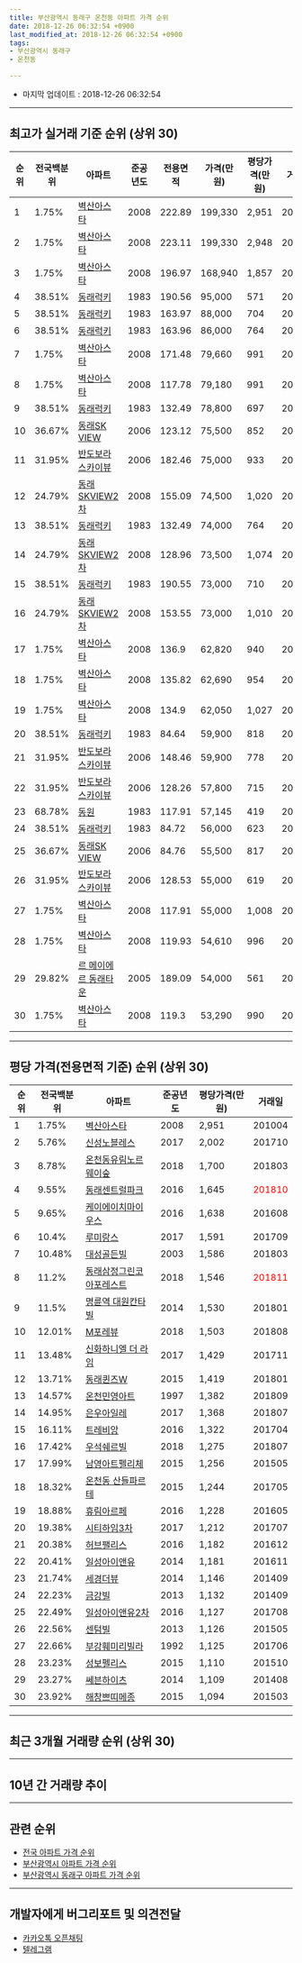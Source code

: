 ```yaml
---
title: 부산광역시 동래구 온천동 아파트 가격 순위
date: 2018-12-26 06:32:54 +0900
last_modified_at: 2018-12-26 06:32:54 +0900
tags:
- 부산광역시 동래구
- 온천동

---
```


* 마지막 업데이트 : 2018-12-26 06:32:54

---

## 최고가 실거래 기준 순위 (상위 30)


|순위|전국백분위|아파트|준공년도|전용면적|가격(만원)|평당가격(만원)|거래일|
|---|---|---|---|---|---|---|---|
|1|1.75%|[벽산아스타](https://search.naver.com/search.naver?query=%EB%B6%80%EC%82%B0%EA%B4%91%EC%97%AD%EC%8B%9C+%EB%8F%99%EB%9E%98%EA%B5%AC+%EC%98%A8%EC%B2%9C%EB%8F%99+%EB%B2%BD%EC%82%B0%EC%95%84%EC%8A%A4%ED%83%80)|2008|222.89|199,330|2,951|201004|
|2|1.75%|[벽산아스타](https://search.naver.com/search.naver?query=%EB%B6%80%EC%82%B0%EA%B4%91%EC%97%AD%EC%8B%9C+%EB%8F%99%EB%9E%98%EA%B5%AC+%EC%98%A8%EC%B2%9C%EB%8F%99+%EB%B2%BD%EC%82%B0%EC%95%84%EC%8A%A4%ED%83%80)|2008|223.11|199,330|2,948|200803|
|3|1.75%|[벽산아스타](https://search.naver.com/search.naver?query=%EB%B6%80%EC%82%B0%EA%B4%91%EC%97%AD%EC%8B%9C+%EB%8F%99%EB%9E%98%EA%B5%AC+%EC%98%A8%EC%B2%9C%EB%8F%99+%EB%B2%BD%EC%82%B0%EC%95%84%EC%8A%A4%ED%83%80)|2008|196.97|168,940|1,857|201206|
|4|38.51%|[동래럭키](https://search.naver.com/search.naver?query=%EB%B6%80%EC%82%B0%EA%B4%91%EC%97%AD%EC%8B%9C+%EB%8F%99%EB%9E%98%EA%B5%AC+%EC%98%A8%EC%B2%9C%EB%8F%99+%EB%8F%99%EB%9E%98%EB%9F%AD%ED%82%A4)|1983|190.56|95,000|571|200701|
|5|38.51%|[동래럭키](https://search.naver.com/search.naver?query=%EB%B6%80%EC%82%B0%EA%B4%91%EC%97%AD%EC%8B%9C+%EB%8F%99%EB%9E%98%EA%B5%AC+%EC%98%A8%EC%B2%9C%EB%8F%99+%EB%8F%99%EB%9E%98%EB%9F%AD%ED%82%A4)|1983|163.97|88,000|704|200901|
|6|38.51%|[동래럭키](https://search.naver.com/search.naver?query=%EB%B6%80%EC%82%B0%EA%B4%91%EC%97%AD%EC%8B%9C+%EB%8F%99%EB%9E%98%EA%B5%AC+%EC%98%A8%EC%B2%9C%EB%8F%99+%EB%8F%99%EB%9E%98%EB%9F%AD%ED%82%A4)|1983|163.96|86,000|764|200709|
|7|1.75%|[벽산아스타](https://search.naver.com/search.naver?query=%EB%B6%80%EC%82%B0%EA%B4%91%EC%97%AD%EC%8B%9C+%EB%8F%99%EB%9E%98%EA%B5%AC+%EC%98%A8%EC%B2%9C%EB%8F%99+%EB%B2%BD%EC%82%B0%EC%95%84%EC%8A%A4%ED%83%80)|2008|171.48|79,660|991|201510|
|8|1.75%|[벽산아스타](https://search.naver.com/search.naver?query=%EB%B6%80%EC%82%B0%EA%B4%91%EC%97%AD%EC%8B%9C+%EB%8F%99%EB%9E%98%EA%B5%AC+%EC%98%A8%EC%B2%9C%EB%8F%99+%EB%B2%BD%EC%82%B0%EC%95%84%EC%8A%A4%ED%83%80)|2008|117.78|79,180|991|201312|
|9|38.51%|[동래럭키](https://search.naver.com/search.naver?query=%EB%B6%80%EC%82%B0%EA%B4%91%EC%97%AD%EC%8B%9C+%EB%8F%99%EB%9E%98%EA%B5%AC+%EC%98%A8%EC%B2%9C%EB%8F%99+%EB%8F%99%EB%9E%98%EB%9F%AD%ED%82%A4)|1983|132.49|78,800|697|200706|
|10|36.67%|[동래SK VIEW](https://search.naver.com/search.naver?query=%EB%B6%80%EC%82%B0%EA%B4%91%EC%97%AD%EC%8B%9C+%EB%8F%99%EB%9E%98%EA%B5%AC+%EC%98%A8%EC%B2%9C%EB%8F%99+%EB%8F%99%EB%9E%98SK+VIEW)|2006|123.12|75,500|852|201006|
|11|31.95%|[반도보라스카이뷰](https://search.naver.com/search.naver?query=%EB%B6%80%EC%82%B0%EA%B4%91%EC%97%AD%EC%8B%9C+%EB%8F%99%EB%9E%98%EA%B5%AC+%EC%98%A8%EC%B2%9C%EB%8F%99+%EB%B0%98%EB%8F%84%EB%B3%B4%EB%9D%BC%EC%8A%A4%EC%B9%B4%EC%9D%B4%EB%B7%B0)|2006|182.46|75,000|933|200804|
|12|24.79%|[동래SKVIEW2차](https://search.naver.com/search.naver?query=%EB%B6%80%EC%82%B0%EA%B4%91%EC%97%AD%EC%8B%9C+%EB%8F%99%EB%9E%98%EA%B5%AC+%EC%98%A8%EC%B2%9C%EB%8F%99+%EB%8F%99%EB%9E%98SKVIEW2%EC%B0%A8)|2008|155.09|74,500|1,020|200910|
|13|38.51%|[동래럭키](https://search.naver.com/search.naver?query=%EB%B6%80%EC%82%B0%EA%B4%91%EC%97%AD%EC%8B%9C+%EB%8F%99%EB%9E%98%EA%B5%AC+%EC%98%A8%EC%B2%9C%EB%8F%99+%EB%8F%99%EB%9E%98%EB%9F%AD%ED%82%A4)|1983|132.49|74,000|764|200905|
|14|24.79%|[동래SKVIEW2차](https://search.naver.com/search.naver?query=%EB%B6%80%EC%82%B0%EA%B4%91%EC%97%AD%EC%8B%9C+%EB%8F%99%EB%9E%98%EA%B5%AC+%EC%98%A8%EC%B2%9C%EB%8F%99+%EB%8F%99%EB%9E%98SKVIEW2%EC%B0%A8)|2008|128.96|73,500|1,074|201104|
|15|38.51%|[동래럭키](https://search.naver.com/search.naver?query=%EB%B6%80%EC%82%B0%EA%B4%91%EC%97%AD%EC%8B%9C+%EB%8F%99%EB%9E%98%EA%B5%AC+%EC%98%A8%EC%B2%9C%EB%8F%99+%EB%8F%99%EB%9E%98%EB%9F%AD%ED%82%A4)|1983|190.55|73,000|710|200806|
|16|24.79%|[동래SKVIEW2차](https://search.naver.com/search.naver?query=%EB%B6%80%EC%82%B0%EA%B4%91%EC%97%AD%EC%8B%9C+%EB%8F%99%EB%9E%98%EA%B5%AC+%EC%98%A8%EC%B2%9C%EB%8F%99+%EB%8F%99%EB%9E%98SKVIEW2%EC%B0%A8)|2008|153.55|73,000|1,010|201311|
|17|1.75%|[벽산아스타](https://search.naver.com/search.naver?query=%EB%B6%80%EC%82%B0%EA%B4%91%EC%97%AD%EC%8B%9C+%EB%8F%99%EB%9E%98%EA%B5%AC+%EC%98%A8%EC%B2%9C%EB%8F%99+%EB%B2%BD%EC%82%B0%EC%95%84%EC%8A%A4%ED%83%80)|2008|136.9|62,820|940|201404|
|18|1.75%|[벽산아스타](https://search.naver.com/search.naver?query=%EB%B6%80%EC%82%B0%EA%B4%91%EC%97%AD%EC%8B%9C+%EB%8F%99%EB%9E%98%EA%B5%AC+%EC%98%A8%EC%B2%9C%EB%8F%99+%EB%B2%BD%EC%82%B0%EC%95%84%EC%8A%A4%ED%83%80)|2008|135.82|62,690|954|201508|
|19|1.75%|[벽산아스타](https://search.naver.com/search.naver?query=%EB%B6%80%EC%82%B0%EA%B4%91%EC%97%AD%EC%8B%9C+%EB%8F%99%EB%9E%98%EA%B5%AC+%EC%98%A8%EC%B2%9C%EB%8F%99+%EB%B2%BD%EC%82%B0%EC%95%84%EC%8A%A4%ED%83%80)|2008|134.9|62,050|1,027|201312|
|20|38.51%|[동래럭키](https://search.naver.com/search.naver?query=%EB%B6%80%EC%82%B0%EA%B4%91%EC%97%AD%EC%8B%9C+%EB%8F%99%EB%9E%98%EA%B5%AC+%EC%98%A8%EC%B2%9C%EB%8F%99+%EB%8F%99%EB%9E%98%EB%9F%AD%ED%82%A4)|1983|84.64|59,900|818|200705|
|21|31.95%|[반도보라스카이뷰](https://search.naver.com/search.naver?query=%EB%B6%80%EC%82%B0%EA%B4%91%EC%97%AD%EC%8B%9C+%EB%8F%99%EB%9E%98%EA%B5%AC+%EC%98%A8%EC%B2%9C%EB%8F%99+%EB%B0%98%EB%8F%84%EB%B3%B4%EB%9D%BC%EC%8A%A4%EC%B9%B4%EC%9D%B4%EB%B7%B0)|2006|148.46|59,900|778|200910|
|22|31.95%|[반도보라스카이뷰](https://search.naver.com/search.naver?query=%EB%B6%80%EC%82%B0%EA%B4%91%EC%97%AD%EC%8B%9C+%EB%8F%99%EB%9E%98%EA%B5%AC+%EC%98%A8%EC%B2%9C%EB%8F%99+%EB%B0%98%EB%8F%84%EB%B3%B4%EB%9D%BC%EC%8A%A4%EC%B9%B4%EC%9D%B4%EB%B7%B0)|2006|128.26|57,800|715|200702|
|23|68.78%|[동원](https://search.naver.com/search.naver?query=%EB%B6%80%EC%82%B0%EA%B4%91%EC%97%AD%EC%8B%9C+%EB%8F%99%EB%9E%98%EA%B5%AC+%EC%98%A8%EC%B2%9C%EB%8F%99+%EB%8F%99%EC%9B%90)|1983|117.91|57,145|419|201105|
|24|38.51%|[동래럭키](https://search.naver.com/search.naver?query=%EB%B6%80%EC%82%B0%EA%B4%91%EC%97%AD%EC%8B%9C+%EB%8F%99%EB%9E%98%EA%B5%AC+%EC%98%A8%EC%B2%9C%EB%8F%99+%EB%8F%99%EB%9E%98%EB%9F%AD%ED%82%A4)|1983|84.72|56,000|623|200604|
|25|36.67%|[동래SK VIEW](https://search.naver.com/search.naver?query=%EB%B6%80%EC%82%B0%EA%B4%91%EC%97%AD%EC%8B%9C+%EB%8F%99%EB%9E%98%EA%B5%AC+%EC%98%A8%EC%B2%9C%EB%8F%99+%EB%8F%99%EB%9E%98SK+VIEW)|2006|84.76|55,500|817|200811|
|26|31.95%|[반도보라스카이뷰](https://search.naver.com/search.naver?query=%EB%B6%80%EC%82%B0%EA%B4%91%EC%97%AD%EC%8B%9C+%EB%8F%99%EB%9E%98%EA%B5%AC+%EC%98%A8%EC%B2%9C%EB%8F%99+%EB%B0%98%EB%8F%84%EB%B3%B4%EB%9D%BC%EC%8A%A4%EC%B9%B4%EC%9D%B4%EB%B7%B0)|2006|128.53|55,000|619|200811|
|27|1.75%|[벽산아스타](https://search.naver.com/search.naver?query=%EB%B6%80%EC%82%B0%EA%B4%91%EC%97%AD%EC%8B%9C+%EB%8F%99%EB%9E%98%EA%B5%AC+%EC%98%A8%EC%B2%9C%EB%8F%99+%EB%B2%BD%EC%82%B0%EC%95%84%EC%8A%A4%ED%83%80)|2008|117.91|55,000|1,008|201205|
|28|1.75%|[벽산아스타](https://search.naver.com/search.naver?query=%EB%B6%80%EC%82%B0%EA%B4%91%EC%97%AD%EC%8B%9C+%EB%8F%99%EB%9E%98%EA%B5%AC+%EC%98%A8%EC%B2%9C%EB%8F%99+%EB%B2%BD%EC%82%B0%EC%95%84%EC%8A%A4%ED%83%80)|2008|119.93|54,610|996|201305|
|29|29.82%|[르 메이에르 동래타운](https://search.naver.com/search.naver?query=%EB%B6%80%EC%82%B0%EA%B4%91%EC%97%AD%EC%8B%9C+%EB%8F%99%EB%9E%98%EA%B5%AC+%EC%98%A8%EC%B2%9C%EB%8F%99+%EB%A5%B4+%EB%A9%94%EC%9D%B4%EC%97%90%EB%A5%B4+%EB%8F%99%EB%9E%98%ED%83%80%EC%9A%B4)|2005|189.09|54,000|561|201308|
|30|1.75%|[벽산아스타](https://search.naver.com/search.naver?query=%EB%B6%80%EC%82%B0%EA%B4%91%EC%97%AD%EC%8B%9C+%EB%8F%99%EB%9E%98%EA%B5%AC+%EC%98%A8%EC%B2%9C%EB%8F%99+%EB%B2%BD%EC%82%B0%EC%95%84%EC%8A%A4%ED%83%80)|2008|119.3|53,290|990|201402|


---

## 평당 가격(전용면적 기준) 순위 (상위 30)


|순위|전국백분위|아파트|준공년도|평당가격(만원)|거래일|
|---|---|---|---|---|---|
|1|1.75%|[벽산아스타](https://search.naver.com/search.naver?query=%EB%B6%80%EC%82%B0%EA%B4%91%EC%97%AD%EC%8B%9C+%EB%8F%99%EB%9E%98%EA%B5%AC+%EC%98%A8%EC%B2%9C%EB%8F%99+%EB%B2%BD%EC%82%B0%EC%95%84%EC%8A%A4%ED%83%80)|2008|2,951|201004|
|2|5.76%|[신성노블레스](https://search.naver.com/search.naver?query=%EB%B6%80%EC%82%B0%EA%B4%91%EC%97%AD%EC%8B%9C+%EB%8F%99%EB%9E%98%EA%B5%AC+%EC%98%A8%EC%B2%9C%EB%8F%99+%EC%8B%A0%EC%84%B1%EB%85%B8%EB%B8%94%EB%A0%88%EC%8A%A4)|2017|2,002|201710|
|3|8.78%|[온천동유림노르웨이숲](https://search.naver.com/search.naver?query=%EB%B6%80%EC%82%B0%EA%B4%91%EC%97%AD%EC%8B%9C+%EB%8F%99%EB%9E%98%EA%B5%AC+%EC%98%A8%EC%B2%9C%EB%8F%99+%EC%98%A8%EC%B2%9C%EB%8F%99%EC%9C%A0%EB%A6%BC%EB%85%B8%EB%A5%B4%EC%9B%A8%EC%9D%B4%EC%88%B2)|2018|1,700|201803|
|4|9.55%|[동래센트럴파크](https://search.naver.com/search.naver?query=%EB%B6%80%EC%82%B0%EA%B4%91%EC%97%AD%EC%8B%9C+%EB%8F%99%EB%9E%98%EA%B5%AC+%EC%98%A8%EC%B2%9C%EB%8F%99+%EB%8F%99%EB%9E%98%EC%84%BC%ED%8A%B8%EB%9F%B4%ED%8C%8C%ED%81%AC)|2016|1,645|<span style="color:red">201810</span>|
|5|9.65%|[케이에이치마이우스](https://search.naver.com/search.naver?query=%EB%B6%80%EC%82%B0%EA%B4%91%EC%97%AD%EC%8B%9C+%EB%8F%99%EB%9E%98%EA%B5%AC+%EC%98%A8%EC%B2%9C%EB%8F%99+%EC%BC%80%EC%9D%B4%EC%97%90%EC%9D%B4%EC%B9%98%EB%A7%88%EC%9D%B4%EC%9A%B0%EC%8A%A4)|2016|1,638|201608|
|6|10.4%|[루미랑스](https://search.naver.com/search.naver?query=%EB%B6%80%EC%82%B0%EA%B4%91%EC%97%AD%EC%8B%9C+%EB%8F%99%EB%9E%98%EA%B5%AC+%EC%98%A8%EC%B2%9C%EB%8F%99+%EB%A3%A8%EB%AF%B8%EB%9E%91%EC%8A%A4)|2017|1,591|201709|
|7|10.48%|[대성골든빌](https://search.naver.com/search.naver?query=%EB%B6%80%EC%82%B0%EA%B4%91%EC%97%AD%EC%8B%9C+%EB%8F%99%EB%9E%98%EA%B5%AC+%EC%98%A8%EC%B2%9C%EB%8F%99+%EB%8C%80%EC%84%B1%EA%B3%A8%EB%93%A0%EB%B9%8C)|2003|1,586|201803|
|8|11.2%|[동래삼정그린코아포레스트](https://search.naver.com/search.naver?query=%EB%B6%80%EC%82%B0%EA%B4%91%EC%97%AD%EC%8B%9C+%EB%8F%99%EB%9E%98%EA%B5%AC+%EC%98%A8%EC%B2%9C%EB%8F%99+%EB%8F%99%EB%9E%98%EC%82%BC%EC%A0%95%EA%B7%B8%EB%A6%B0%EC%BD%94%EC%95%84%ED%8F%AC%EB%A0%88%EC%8A%A4%ED%8A%B8)|2018|1,546|<span style="color:red">201811</span>|
|9|11.5%|[명륜역 대원칸타빌](https://search.naver.com/search.naver?query=%EB%B6%80%EC%82%B0%EA%B4%91%EC%97%AD%EC%8B%9C+%EB%8F%99%EB%9E%98%EA%B5%AC+%EC%98%A8%EC%B2%9C%EB%8F%99+%EB%AA%85%EB%A5%9C%EC%97%AD+%EB%8C%80%EC%9B%90%EC%B9%B8%ED%83%80%EB%B9%8C)|2014|1,530|201801|
|10|12.01%|[M포레뷰](https://search.naver.com/search.naver?query=%EB%B6%80%EC%82%B0%EA%B4%91%EC%97%AD%EC%8B%9C+%EB%8F%99%EB%9E%98%EA%B5%AC+%EC%98%A8%EC%B2%9C%EB%8F%99+M%ED%8F%AC%EB%A0%88%EB%B7%B0)|2018|1,503|201808|
|11|13.48%|[신화하니엘 더 라임](https://search.naver.com/search.naver?query=%EB%B6%80%EC%82%B0%EA%B4%91%EC%97%AD%EC%8B%9C+%EB%8F%99%EB%9E%98%EA%B5%AC+%EC%98%A8%EC%B2%9C%EB%8F%99+%EC%8B%A0%ED%99%94%ED%95%98%EB%8B%88%EC%97%98+%EB%8D%94+%EB%9D%BC%EC%9E%84)|2017|1,429|201711|
|12|13.71%|[동래퀸즈W](https://search.naver.com/search.naver?query=%EB%B6%80%EC%82%B0%EA%B4%91%EC%97%AD%EC%8B%9C+%EB%8F%99%EB%9E%98%EA%B5%AC+%EC%98%A8%EC%B2%9C%EB%8F%99+%EB%8F%99%EB%9E%98%ED%80%B8%EC%A6%88W)|2015|1,419|201801|
|13|14.57%|[온천민영아트](https://search.naver.com/search.naver?query=%EB%B6%80%EC%82%B0%EA%B4%91%EC%97%AD%EC%8B%9C+%EB%8F%99%EB%9E%98%EA%B5%AC+%EC%98%A8%EC%B2%9C%EB%8F%99+%EC%98%A8%EC%B2%9C%EB%AF%BC%EC%98%81%EC%95%84%ED%8A%B8)|1997|1,382|201809|
|14|14.95%|[은우아일레](https://search.naver.com/search.naver?query=%EB%B6%80%EC%82%B0%EA%B4%91%EC%97%AD%EC%8B%9C+%EB%8F%99%EB%9E%98%EA%B5%AC+%EC%98%A8%EC%B2%9C%EB%8F%99+%EC%9D%80%EC%9A%B0%EC%95%84%EC%9D%BC%EB%A0%88)|2017|1,368|201807|
|15|16.11%|[트레비앙](https://search.naver.com/search.naver?query=%EB%B6%80%EC%82%B0%EA%B4%91%EC%97%AD%EC%8B%9C+%EB%8F%99%EB%9E%98%EA%B5%AC+%EC%98%A8%EC%B2%9C%EB%8F%99+%ED%8A%B8%EB%A0%88%EB%B9%84%EC%95%99)|2016|1,322|201704|
|16|17.42%|[우석쉐르빌](https://search.naver.com/search.naver?query=%EB%B6%80%EC%82%B0%EA%B4%91%EC%97%AD%EC%8B%9C+%EB%8F%99%EB%9E%98%EA%B5%AC+%EC%98%A8%EC%B2%9C%EB%8F%99+%EC%9A%B0%EC%84%9D%EC%89%90%EB%A5%B4%EB%B9%8C)|2018|1,275|201807|
|17|17.99%|[남영아트펠리체](https://search.naver.com/search.naver?query=%EB%B6%80%EC%82%B0%EA%B4%91%EC%97%AD%EC%8B%9C+%EB%8F%99%EB%9E%98%EA%B5%AC+%EC%98%A8%EC%B2%9C%EB%8F%99+%EB%82%A8%EC%98%81%EC%95%84%ED%8A%B8%ED%8E%A0%EB%A6%AC%EC%B2%B4)|2015|1,256|201505|
|18|18.32%|[온천동 산들파르테](https://search.naver.com/search.naver?query=%EB%B6%80%EC%82%B0%EA%B4%91%EC%97%AD%EC%8B%9C+%EB%8F%99%EB%9E%98%EA%B5%AC+%EC%98%A8%EC%B2%9C%EB%8F%99+%EC%98%A8%EC%B2%9C%EB%8F%99+%EC%82%B0%EB%93%A4%ED%8C%8C%EB%A5%B4%ED%85%8C)|2015|1,244|201705|
|19|18.88%|[휴림아르페](https://search.naver.com/search.naver?query=%EB%B6%80%EC%82%B0%EA%B4%91%EC%97%AD%EC%8B%9C+%EB%8F%99%EB%9E%98%EA%B5%AC+%EC%98%A8%EC%B2%9C%EB%8F%99+%ED%9C%B4%EB%A6%BC%EC%95%84%EB%A5%B4%ED%8E%98)|2016|1,228|201605|
|20|19.38%|[시티하임3차](https://search.naver.com/search.naver?query=%EB%B6%80%EC%82%B0%EA%B4%91%EC%97%AD%EC%8B%9C+%EB%8F%99%EB%9E%98%EA%B5%AC+%EC%98%A8%EC%B2%9C%EB%8F%99+%EC%8B%9C%ED%8B%B0%ED%95%98%EC%9E%843%EC%B0%A8)|2017|1,212|201707|
|21|20.38%|[허브팰리스](https://search.naver.com/search.naver?query=%EB%B6%80%EC%82%B0%EA%B4%91%EC%97%AD%EC%8B%9C+%EB%8F%99%EB%9E%98%EA%B5%AC+%EC%98%A8%EC%B2%9C%EB%8F%99+%ED%97%88%EB%B8%8C%ED%8C%B0%EB%A6%AC%EC%8A%A4)|2016|1,182|201612|
|22|20.41%|[일성아이앤유](https://search.naver.com/search.naver?query=%EB%B6%80%EC%82%B0%EA%B4%91%EC%97%AD%EC%8B%9C+%EB%8F%99%EB%9E%98%EA%B5%AC+%EC%98%A8%EC%B2%9C%EB%8F%99+%EC%9D%BC%EC%84%B1%EC%95%84%EC%9D%B4%EC%95%A4%EC%9C%A0)|2014|1,181|201611|
|23|21.74%|[세경더뷰](https://search.naver.com/search.naver?query=%EB%B6%80%EC%82%B0%EA%B4%91%EC%97%AD%EC%8B%9C+%EB%8F%99%EB%9E%98%EA%B5%AC+%EC%98%A8%EC%B2%9C%EB%8F%99+%EC%84%B8%EA%B2%BD%EB%8D%94%EB%B7%B0)|2014|1,146|201409|
|24|22.23%|[금강빌](https://search.naver.com/search.naver?query=%EB%B6%80%EC%82%B0%EA%B4%91%EC%97%AD%EC%8B%9C+%EB%8F%99%EB%9E%98%EA%B5%AC+%EC%98%A8%EC%B2%9C%EB%8F%99+%EA%B8%88%EA%B0%95%EB%B9%8C)|2013|1,132|201409|
|25|22.49%|[일성아이앤유2차](https://search.naver.com/search.naver?query=%EB%B6%80%EC%82%B0%EA%B4%91%EC%97%AD%EC%8B%9C+%EB%8F%99%EB%9E%98%EA%B5%AC+%EC%98%A8%EC%B2%9C%EB%8F%99+%EC%9D%BC%EC%84%B1%EC%95%84%EC%9D%B4%EC%95%A4%EC%9C%A02%EC%B0%A8)|2016|1,127|201708|
|26|22.56%|[센텀빌](https://search.naver.com/search.naver?query=%EB%B6%80%EC%82%B0%EA%B4%91%EC%97%AD%EC%8B%9C+%EB%8F%99%EB%9E%98%EA%B5%AC+%EC%98%A8%EC%B2%9C%EB%8F%99+%EC%84%BC%ED%85%80%EB%B9%8C)|2013|1,126|201505|
|27|22.66%|[부강훼미리빌라](https://search.naver.com/search.naver?query=%EB%B6%80%EC%82%B0%EA%B4%91%EC%97%AD%EC%8B%9C+%EB%8F%99%EB%9E%98%EA%B5%AC+%EC%98%A8%EC%B2%9C%EB%8F%99+%EB%B6%80%EA%B0%95%ED%9B%BC%EB%AF%B8%EB%A6%AC%EB%B9%8C%EB%9D%BC)|1992|1,125|201706|
|28|23.23%|[성보펠리스](https://search.naver.com/search.naver?query=%EB%B6%80%EC%82%B0%EA%B4%91%EC%97%AD%EC%8B%9C+%EB%8F%99%EB%9E%98%EA%B5%AC+%EC%98%A8%EC%B2%9C%EB%8F%99+%EC%84%B1%EB%B3%B4%ED%8E%A0%EB%A6%AC%EC%8A%A4)|2015|1,110|201510|
|29|23.27%|[쎄븐하이츠](https://search.naver.com/search.naver?query=%EB%B6%80%EC%82%B0%EA%B4%91%EC%97%AD%EC%8B%9C+%EB%8F%99%EB%9E%98%EA%B5%AC+%EC%98%A8%EC%B2%9C%EB%8F%99+%EC%8E%84%EB%B8%90%ED%95%98%EC%9D%B4%EC%B8%A0)|2014|1,109|201408|
|30|23.92%|[해창쁘띠메종](https://search.naver.com/search.naver?query=%EB%B6%80%EC%82%B0%EA%B4%91%EC%97%AD%EC%8B%9C+%EB%8F%99%EB%9E%98%EA%B5%AC+%EC%98%A8%EC%B2%9C%EB%8F%99+%ED%95%B4%EC%B0%BD%EC%81%98%EB%9D%A0%EB%A9%94%EC%A2%85)|2015|1,094|201503|


---

## 최근 3개월 거래량 순위 (상위 30)


<div style="width:100%;">
    <canvas id="deal_count_ranking" height="390"></canvas>
</div>


<script>
new Chart(document.getElementById("deal_count_ranking"), {
    type: 'horizontalBar',
    data: {
        labels: ['SK허브올리브', '동래대우', '위너비타', '반도보라스카이뷰', '새온천화신동영', '동래럭키', '동원', '협성스카이라인80', '벽산아스타', '동래삼정그린코아포레스트', '삼정그린코아', '목영해돋이', '동래퀸즈W', '동래센트럴파크', '동부현대', '태림맨션', '삼익', '신보빌라', '대륙코리아나', '신화타워', '황우그린빌라', '성완아이렉스', '지영아이니드빌', '온천프라자', '스파맨션', '동래SKVIEW2차', '로즈타운', '원오피스텔', '태경에버리치', '비룡벨로스텔라'],
        datasets: [{
            label: '실거래 수',
            data: [13, 4, 4, 4, 3, 3, 3, 3, 3, 3, 2, 2, 2, 2, 1, 1, 1, 1, 1, 1, 1, 1, 1, 1, 1, 1, 1, 1, 1, 1],
            borderColor: "rgba(255, 0, 128, 1)",
            backgroundColor: "rgba(255, 0, 128, 0.5)",
            fill: false,
        }]
    },
    options: {
        responsive: true,
        title: {
            display: true,
            text: '최근 3개월 거래량 순위'
        },
        tooltips: {
            mode: 'index',
            intersect: false,
            callbacks: {
                title: function(tooltipItems, data) {
                    return "실거래 수:";
                },
                label: function(tooltipItem, data) {
                    return data.labels[tooltipItem.index] + ": " + tooltipItem.xLabel;
                }
            }
        },
        hover: {
            mode: 'nearest',
            intersect: true
        },
        scales: {
            xAxes: [{
                display: true,
                scaleLabel: {
                    display: true,
                    labelString: '실거래 수'
                },
                ticks: {
                    suggestedMin: 0,
                }
            }],
            yAxes: [{
                display: true,
                ticks: {
                    autoSkip: false,
                    callback: function(value, index, values) {
                        if (value.length > 15)
                            return value.substr(0, 13) + "...";
                        else
                            return value;
                    }
                },
                scaleLabel: {
                    display: false,
                }
            }]
        }
    }
});

</script>


---

## 10년 간 거래량 추이


<div style="width:100%;">
    <canvas id="deal_progress" height="250"></canvas>
</div>

<script>
new Chart(document.getElementById("deal_progress"), {
    type: 'line',
    data: {
        labels: ['200812','200901','200902','200903','200904','200905','200906','200907','200908','200909','200910','200911','200912','201001','201002','201003','201004','201005','201006','201007','201008','201009','201010','201011','201012','201101','201102','201103','201104','201105','201106','201107','201108','201109','201110','201111','201112','201201','201202','201203','201204','201205','201206','201207','201208','201209','201210','201211','201212','201301','201302','201303','201304','201305','201306','201307','201308','201309','201310','201311','201312','201401','201402','201403','201404','201405','201406','201407','201408','201409','201410','201411','201412','201501','201502','201503','201504','201505','201506','201507','201508','201509','201510','201511','201512','201601','201602','201603','201604','201605','201606','201607','201608','201609','201610','201611','201612','201701','201702','201703','201704','201705','201706','201707','201708','201709','201710','201711','201712','201801','201802','201803','201804','201805','201806','201807','201808','201809','201810','201811','201812'],
        datasets: [{
            label: '실거래 수',
            pointRadius: 1,
            data: [61, 40, 96, 377, 108, 100, 112, 141, 134, 145, 126, 105, 89, 116, 94, 145, 116, 76, 81, 69, 80, 92, 135, 116, 124, 142, 113, 142, 107, 122, 65, 62, 64, 71, 85, 64, 51, 50, 54, 73, 56, 87, 49, 39, 29, 56, 73, 68, 41, 55, 43, 90, 95, 77, 80, 39, 48, 62, 115, 99, 166, 83, 100, 134, 81, 79, 67, 68, 78, 117, 126, 93, 93, 105, 101, 158, 137, 118, 92, 108, 87, 108, 127, 107, 81, 43, 56, 79, 98, 85, 89, 98, 95, 126, 176, 131, 130, 69, 109, 109, 82, 91, 74, 76, 60, 65, 54, 52, 34, 46, 39, 69, 41, 32, 34, 39, 35, 38, 46, 28, 1],
            borderColor: "rgba(255, 201, 14, 1)",
            backgroundColor: "rgba(255, 201, 14, 0.5)",
            fill: true,
        }]
    },
    options: {
        responsive: true,
        title: {
            display: true,
            text: '10년간 거래량 추이'
        },
        tooltips: {
            mode: 'index',
            intersect: false,
        },
        hover: {
            mode: 'nearest',
            intersect: true
        },
        scales: {
            xAxes: [{
                display: true,
                scaleLabel: {
                    display: true,
                    labelString: '년/월'
                }
            }],
            yAxes: [{
                display: true,
                ticks: {
                    suggestedMin: 0,
                },
                scaleLabel: {
                    display: true,
                    labelString: '실거래 수'
                }
            }]
        }
    }
});

</script>


---

## 관련 순위

- [전국 아파트 가격 순위](https://inasie.github.io/apt-ranking/전국)
- [부산광역시 아파트 가격 순위](https://inasie.github.io/apt-ranking/부산광역시)
- [부산광역시 동래구 아파트 가격 순위](https://inasie.github.io/apt-ranking/부산광역시-동래구)


---

## 개발자에게 버그리포트 및 의견전달

- [카카오톡 오픈채팅](https://open.kakao.com/o/gLJUAP4)
- [텔레그램](https://t.me/inasie)

